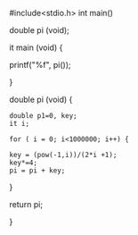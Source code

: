 #include<stdio.h>
int main()

double pi (void);

it main (void) {

   printf("%f", pi());

}

double pi (void) {

    double p1=0, key; 
    it i;

    for ( i = 0; i<1000000; i++) {

    key = (pow(-1,i))/(2*i +1);
    key*=4;
    pi = pi + key;

  }


return pi;

}


